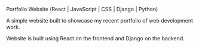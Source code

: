 Portfolio Website
(React | JavaScript | CSS | Django | Python)

A simple website built to showcase my recent portfolio of web development work.

Website is built using React on the frontend and Django on the backend.
